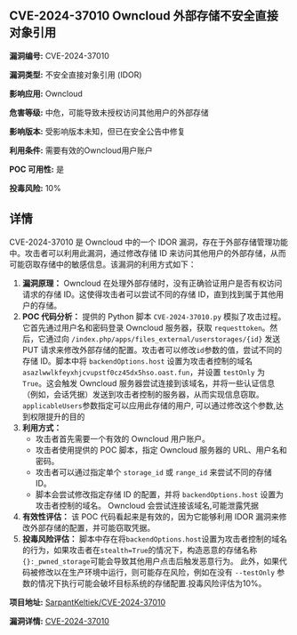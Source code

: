 ## CVE-2024-37010 Owncloud 外部存储不安全直接对象引用

**漏洞编号:** CVE-2024-37010

**漏洞类型:** 不安全直接对象引用 (IDOR)

**影响应用:** Owncloud

**危害等级:** 中危，可能导致未授权访问其他用户的外部存储

**影响版本:** 受影响版本未知，但已在安全公告中修复

**利用条件:** 需要有效的Owncloud用户账户

**POC 可用性:** 是

**投毒风险:** 10%

## 详情

CVE-2024-37010 是 Owncloud 中的一个 IDOR 漏洞，存在于外部存储管理功能中。攻击者可以利用此漏洞，通过修改存储 ID 来访问其他用户的外部存储，从而可能窃取存储中的敏感信息。该漏洞的利用方式如下：

1.  **漏洞原理：** Owncloud 在处理外部存储时，没有正确验证用户是否有权访问请求的存储 ID。这使得攻击者可以尝试不同的存储 ID，直到找到属于其他用户的存储。
2.  **POC 代码分析：** 提供的 Python 脚本 `CVE-2024-37010.py` 模拟了攻击过程。它首先通过用户名和密码登录 Owncloud 服务器，获取 `requesttoken`。然后，它通过向 `/index.php/apps/files_external/userstorages/{id}` 发送 PUT 请求来修改外部存储的配置。攻击者可以修改`id`参数的值，尝试不同的存储 ID。脚本中将 `backendOptions.host` 设置为攻击者控制的域名 `asazlwwlkfeyxhjcvupstf0cz45dx5hso.oast.fun`，并设置 `testOnly` 为 `True`。这会触发 Owncloud 服务器尝试连接到该域名，并将一些认证信息（例如，会话凭据）发送到攻击者控制的服务器，从而实现信息窃取。`applicableUsers`参数指定可以应用此存储的用户, 可以通过修改这个参数,达到权限提升的目的
3.  **利用方式：**  
    *   攻击者首先需要一个有效的 Owncloud 用户账户。
    *   攻击者使用提供的 POC 脚本，指定 Owncloud 服务器的 URL、用户名和密码。
    *   攻击者可以通过指定单个 `storage_id` 或 `range_id` 来尝试不同的存储 ID。
    *   脚本会尝试修改指定存储 ID 的配置，并将 `backendOptions.host` 设置为攻击者控制的域名。 Owncloud 会尝试连接该域名,可能泄露凭据
4.  **有效性评估：** 该 POC 代码看起来是有效的，因为它能够利用 IDOR 漏洞来修改外部存储的配置，并可能窃取凭据。
5.  **投毒风险评估：**  脚本中存在将`backendOptions.host`设置为攻击者控制的域名的行为，如果攻击者在`stealth=True`的情况下，构造恶意的存储名称`{}:_pwned_storage`可能会导致其他用户点击后触发恶意行为。 此外，如果代码被修改以在生产环境中运行，则可能存在风险，例如在没有 `--testOnly` 参数的情况下执行可能会破坏目标系统的存储配置.投毒风险评估为10%。

**项目地址:** [SarpantKeltiek/CVE-2024-37010](https://github.com/SarpantKeltiek/CVE-2024-37010)

**漏洞详情:** [CVE-2024-37010](https://nvd.nist.gov/vuln/detail/CVE-2024-37010)
